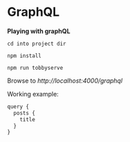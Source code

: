 # GraphQL
**Playing with graphQL**

```cd into project dir```

```npm install```

```npm run tobbyserve```

Browse to *http://localhost:4000/graphql*

Working example: 
```js
query { 
  posts {
    title
  }
}
```